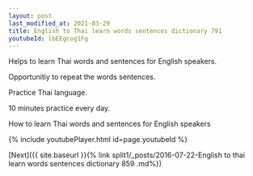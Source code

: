 ```yaml
---
layout: post
last_modified_at: 2021-03-29
title: English to Thai learn words sentences dictionary 791 
youtubeId: lbEEgcog1Fg
---
```

 
 
Helps to learn Thai words and sentences for English speakers.

Opportunitiy to repeat the words sentences. 

Practice Thai language. 
 
10 minutes practice every day. 
 
How to learn Thai words and sentences for English speakers 
 
{% include youtubePlayer.html id=page.youtubeId %}
 
 
[Next]({{ site.baseurl }}{% link  split1/_posts/2016-07-22-English to thai learn words sentences dictionary 859 .md%})
 
